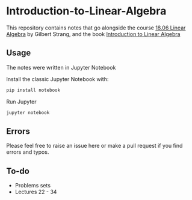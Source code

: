# Introduction-to-Linear-Algebra

This repository contains notes that go alongside the course [18.06 Linear Algebra](https://ocw.mit.edu/courses/18-06-linear-algebra-spring-2010/) by Gilbert Strang, and the book [Introduction to Linear Algebra](https://ocw.mit.edu/courses/18-06-linear-algebra-spring-2010/)


## Usage
The notes were written in Jupyter Notebook

Install the classic Jupyter Notebook with:


```python
pip install notebook
```

Run Jupyter
```python
jupyter notebook
```


## Errors
Please feel free to raise an issue here or make a pull request if you find errors and typos.

## To-do

<ul>
<li>Problems sets</li>
<li>Lectures 22 - 34</li>
</ul>



